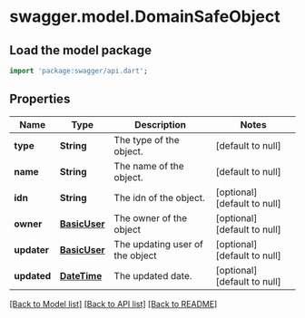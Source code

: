 # swagger.model.DomainSafeObject

## Load the model package
```dart
import 'package:swagger/api.dart';
```

## Properties
Name | Type | Description | Notes
------------ | ------------- | ------------- | -------------
**type** | **String** | The type of the object. | [default to null]
**name** | **String** | The name of the object. | [default to null]
**idn** | **String** | The idn of the object. | [optional] [default to null]
**owner** | [**BasicUser**](BasicUser.md) | The owner of the object | [optional] [default to null]
**updater** | [**BasicUser**](BasicUser.md) | The updating user of the object | [optional] [default to null]
**updated** | [**DateTime**](DateTime.md) | The updated date. | [optional] [default to null]

[[Back to Model list]](../README.md#documentation-for-models) [[Back to API list]](../README.md#documentation-for-api-endpoints) [[Back to README]](../README.md)


